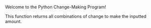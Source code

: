 Welcome to the Python Change-Making Program!

This function returns all combinations of change to make the inputted amount.